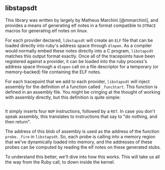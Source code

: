 ## libstapsdt

This library was written by largely by Matheus Marchini [@mmarchini], and provides a means of generating elf notes in a format compatible to `DTRACE` macros for generating elf notes on linux.

For each provider declared, `libstapsdt` will create an `ELF` file that can be loaded directly into ruby's address space through `dlopen`. As a compiler would normally embed these notes directly into a C program, `libstapsdt` matches this output format exactly. Once all of the tracepoints have been registered against a provider, it can be loaded into the ruby process's address space through a `dlopen` call on a file descriptor for a temporary (or memory-backed) file containing the ELF notes.

For each tracepoint that we add to each provider, `libstapsdt` will inject assembly for the definition of a function called `_funcStart`. This function is defined in an assembly file. You might be cringing at the thought of working with assembly directly, but this definition is quite simple:


```{.gnuassembler include=src/ruby-static-tracing/ext/ruby-static-tracing/lib/libstapsdt/src/asm/libstapsdt-x86_64.s startLine=7 endLine=12}
```

It simply inserts four `NOP` instructions, followed by a `RET`. In case you don't speak assembly, this translates to instructions that say to "do nothing, and then return".

The address of this blob of assembly is used as the address of the function `probe._fire` in `libstapsdt`. So, each probe is calling into a memory region that we've dynamically loaded into memory, and the addresses of these probes can be computed by reading the elf notes on these generated stubs.

To understand this better, we'll dive into how this works. This will take us all the way from the Ruby call, to down inside the kernel.
